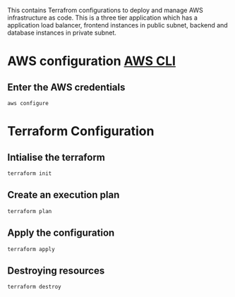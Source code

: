This contains Terrafrom configurations to deploy and manage AWS infrastructure as code. This is a three tier application which has a application load balancer, frontend instances in public subnet, backend and database instances in private subnet.

# AWS configuration [AWS CLI](https://docs.aws.amazon.com/cli/latest/userguide/getting-started-install.html)

## Enter the AWS credentials
```
aws configure
```

# Terraform Configuration

## Intialise the terraform
```
terraform init
```

## Create an execution plan
```
terraform plan
```

## Apply the configuration 
```
terraform apply 
```

## Destroying resources
```
terraform destroy
```